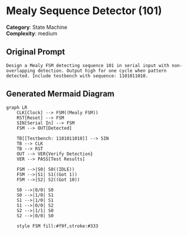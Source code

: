 # Mealy Sequence Detector (101)

**Category**: State Machine  
**Complexity**: medium

## Original Prompt

```
Design a Mealy FSM detecting sequence 101 in serial input with non-overlapping detection. Output high for one cycle when pattern detected. Include testbench with sequence: 1101011010.
```

## Generated Mermaid Diagram

```mermaid
graph LR
    CLK[Clock] --> FSM((Mealy FSM))
    RST[Reset] --> FSM
    SIN[Serial In] --> FSM
    FSM --> OUT[Detected]
    
    TB[[Testbench: 1101011010]] --> SIN
    TB --> CLK
    TB --> RST
    OUT --> VER{Verify Detection}
    VER --> PASS[Test Results]
    
    FSM -->|S0| S0((IDLE))
    FSM -->|S1| S1((Got 1))
    FSM -->|S2| S2((Got 10))
    
    S0 -->|0/0| S0
    S0 -->|1/0| S1
    S1 -->|1/0| S1
    S1 -->|0/0| S2
    S2 -->|1/1| S0
    S2 -->|0/0| S0
    
    style FSM fill:#f9f,stroke:#333
```
